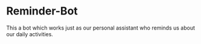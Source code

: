 # Reminder-Bot
This a bot which works just as our personal assistant who reminds us about our daily activities.

